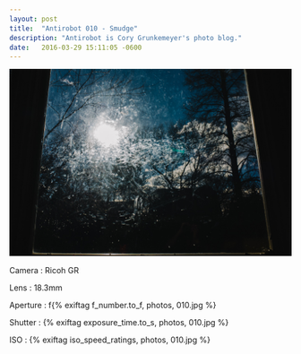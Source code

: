 ```yaml
---
layout: post
title:  "Antirobot 010 - Smudge"
description: "Antirobot is Cory Grunkemeyer's photo blog."
date:   2016-03-29 15:11:05 -0600
---
```


![010 - Smudge](/photos/010.jpg)

Camera
: Ricoh GR

Lens
: 18.3mm

Aperture
: f{% exiftag f_number.to_f, photos, 010.jpg %}

Shutter
: {% exiftag exposure_time.to_s, photos, 010.jpg %}

ISO
: {% exiftag iso_speed_ratings, photos, 010.jpg %}
